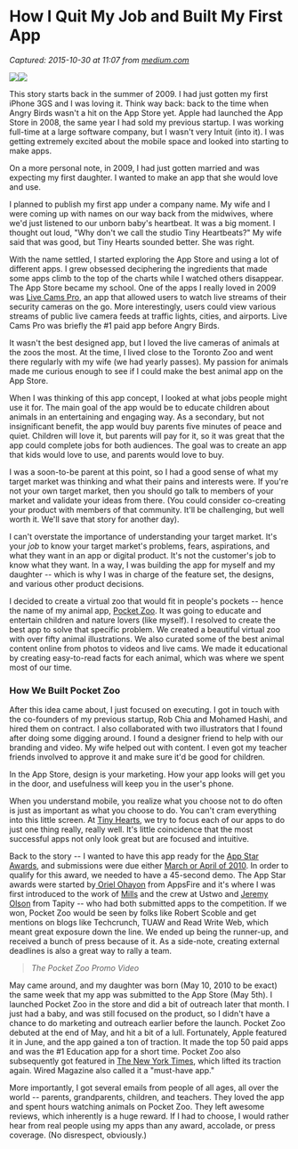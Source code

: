 # How I Quit My Job and Built My First App

_Captured: 2015-10-30 at 11:07 from [medium.com](https://medium.com/life-learning/how-i-quit-my-job-and-built-my-first-app-d2a2e1086f41#.ysgvonwsp)_

![](https://cdn-images-2.medium.com/freeze/max/30/1*UDCQH1OyF_FAwb6zbZ0vGg.png?q=20)![](https://cdn-images-2.medium.com/max/2000/1*UDCQH1OyF_FAwb6zbZ0vGg.png)

This story starts back in the summer of 2009. I had just gotten my first iPhone 3GS and I was loving it. Think way back: back to the time when Angry Birds wasn't a hit on the App Store yet. Apple had launched the App Store in 2008, the same year I had sold my previous startup. I was working full-time at a large software company, but I wasn't very Intuit (into it). I was getting extremely excited about the mobile space and looked into starting to make apps.

On a more personal note, in 2009, I had just gotten married and was expecting my first daughter. I wanted to make an app that she would love and use.

I planned to publish my first app under a company name. My wife and I were coming up with names on our way back from the midwives, where we'd just listened to our unborn baby's heartbeat. It was a big moment. I thought out loud, "Why don't we call the studio Tiny Heartbeats?" My wife said that was good, but Tiny Hearts sounded better. She was right.

With the name settled, I started exploring the App Store and using a lot of different apps. I grew obsessed deciphering the ingredients that made some apps climb to the top of the charts while I watched others disappear. The App Store became my school. One of the apps I really loved in 2009 was [Live Cams Pro](https://itunes.apple.com/us/app/live-cams-pro-multi-ip-camera/id428145132?mt=8), an app that allowed users to watch live streams of their security cameras on the go. More interestingly, users could view various streams of public live camera feeds at traffic lights, cities, and airports. Live Cams Pro was briefly the #1 paid app before Angry Birds.

It wasn't the best designed app, but I loved the live cameras of animals at the zoos the most. At the time, I lived close to the Toronto Zoo and went there regularly with my wife (we had yearly passes). My passion for animals made me curious enough to see if I could make the best animal app on the App Store.

When I was thinking of this app concept, I looked at what jobs people might use it for. The main goal of the app would be to educate children about animals in an entertaining and engaging way. As a secondary, but not insignificant benefit, the app would buy parents five minutes of peace and quiet. Children will love it, but parents will pay for it, so it was great that the app could complete jobs for both audiences. The goal was to create an app that kids would love to use, and parents would love to buy.

I was a soon-to-be parent at this point, so I had a good sense of what my target market was thinking and what their pains and interests were. If you're not your own target market, then you should go talk to members of your market and validate your ideas from there. (You could consider co-creating your product with members of that community. It'll be challenging, but well worth it. We'll save that story for another day).

I can't overstate the importance of understanding your target market. It's your _job_ to know your target market's problems, fears, aspirations, and what they want in an app or digital product. It's not the customer's job to know what they want. In a way, I was building the app for myself and my daughter -- which is why I was in charge of the feature set, the designs, and various other product decisions.

I decided to create a virtual zoo that would fit in people's pockets -- hence the name of my animal app, [Pocket Zoo](http://tinyhearts.com/pocketzoo/). It was going to educate and entertain children and nature lovers (like myself). I resolved to create the best app to solve that specific problem. We created a beautiful virtual zoo with over fifty animal illustrations. We also curated some of the best animal content online from photos to videos and live cams. We made it educational by creating easy-to-read facts for each animal, which was where we spent most of our time.

### How We Built Pocket Zoo

After this idea came about, I just focused on executing. I got in touch with the co-founders of my previous startup, Rob Chia and Mohamed Hashi, and hired them on contract. I also collaborated with two illustrators that I found after doing some digging around. I found a designer friend to help with our branding and video. My wife helped out with content. I even got my teacher friends involved to approve it and make sure it'd be good for children.

In the App Store, design is your marketing. How your app looks will get you in the door, and usefulness will keep you in the user's phone.

When you understand mobile, you realize what you choose not to do often is just as important as what you choose to do. You can't cram everything into this little screen. At [Tiny Hearts](http://www.tinyhearts.com), we try to focus each of our apps to do just one thing really, really well. It's little coincidence that the most successful apps not only look great but are focused and intuitive.

Back to the story -- I wanted to have this app ready for the [App Star Awards](http://appsfire.com/appstarawards/index.html), and submissions were due either [March or April of 2010](http://blog.tinyhearts.com/th-blog/the-making-of-app-stars-pocket-zoo-video). In order to qualify for this award, we needed to have a 45-second demo. The App Star awards were started by[ Oriel Ohayon](https://twitter.com/OurielOhayon) from AppsFire and it's where I was first introduced to the work of [Mills](https://twitter.com/millsustwo) and the crew at Ustwo and [Jeremy Olson](https://twitter.com/jerols) from Tapity -- who had both submitted apps to the competition. If we won, Pocket Zoo would be seen by folks like Robert Scoble and get mentions on blogs like Techcrunch, TUAW and Read Write Web, which meant great exposure down the line. We ended up being the runner-up, and received a bunch of press because of it. As a side-note, creating external deadlines is also a great way to rally a team.

> _The Pocket Zoo Promo Video_

May came around, and my daughter was born (May 10, 2010 to be exact) the same week that my app was submitted to the App Store (May 5th). I launched Pocket Zoo in the store and did a bit of outreach later that month. I just had a baby, and was still focused on the product, so I didn't have a chance to do marketing and outreach earlier before the launch. Pocket Zoo debuted at the end of May, and hit a bit of a lull. Fortunately, Apple featured it in June, and the app gained a ton of traction. It made the top 50 paid apps and was the #1 Education app for a short time. Pocket Zoo also subsequently got featured in [The New York Times](http://www.nytimes.com/2010/10/17/fashion/17TODDLERS.html?_r=0), which lifted its traction again. Wired Magazine also called it a "must-have app."

More importantly, I got several emails from people of all ages, all over the world -- parents, grandparents, children, and teachers. They loved the app and spent hours watching animals on Pocket Zoo. They left awesome reviews, which inherently is a huge reward. If I had to choose, I would rather hear from real people using my apps than any award, accolade, or press coverage. (No disrespect, obviously.)
